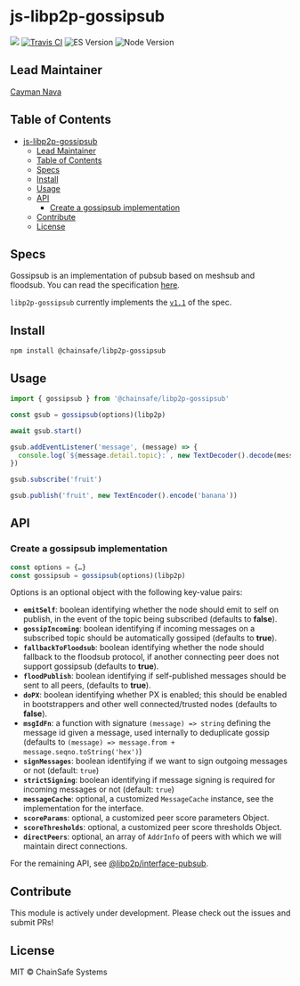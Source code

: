 # js-libp2p-gossipsub

[![](https://img.shields.io/badge/made%20by-ChainSafe-blue.svg?style=flat-square)](https://chainsafe.io/)
[![Travis CI](https://flat.badgen.net/travis/ChainSafe/gossipsub-js)](https://travis-ci.com/ChainSafe/gossipsub-js)
![ES Version](https://img.shields.io/badge/ES-2017-yellow)
![Node Version](https://img.shields.io/badge/node-10.x-green)

## Lead Maintainer

[Cayman Nava](https://github.com/wemeetagain)

## Table of Contents

- [js-libp2p-gossipsub](#js-libp2p-gossipsub)
  - [Lead Maintainer](#lead-maintainer)
  - [Table of Contents](#table-of-contents)
  - [Specs](#specs)
  - [Install](#install)
  - [Usage](#usage)
  - [API](#api)
    - [Create a gossipsub implementation](#create-a-gossipsub-implementation)
  - [Contribute](#contribute)
  - [License](#license)

## Specs

Gossipsub is an implementation of pubsub based on meshsub and floodsub. You can read the specification [here](https://github.com/libp2p/specs/tree/master/pubsub/gossipsub).

`libp2p-gossipsub` currently implements the [`v1.1`](https://github.com/libp2p/specs/blob/master/pubsub/gossipsub/gossipsub-v1.1.md) of the spec.

## Install

`npm install @chainsafe/libp2p-gossipsub`

## Usage

```javascript
import { gossipsub } from '@chainsafe/libp2p-gossipsub'

const gsub = gossipsub(options)(libp2p)

await gsub.start()

gsub.addEventListener('message', (message) => {
  console.log(`${message.detail.topic}:`, new TextDecoder().decode(message.detail.data))
})

gsub.subscribe('fruit')

gsub.publish('fruit', new TextEncoder().encode('banana'))
```

## API

### Create a gossipsub implementation

```js
const options = {…}
const gossipsub = gossipsub(options)(libp2p)
```

Options is an optional object with the following key-value pairs:

- **`emitSelf`**: boolean identifying whether the node should emit to self on publish, in the event of the topic being subscribed (defaults to **false**).
- **`gossipIncoming`**: boolean identifying if incoming messages on a subscribed topic should be automatically gossiped (defaults to **true**).
- **`fallbackToFloodsub`**: boolean identifying whether the node should fallback to the floodsub protocol, if another connecting peer does not support gossipsub (defaults to **true**).
- **`floodPublish`**: boolean identifying if self-published messages should be sent to all peers, (defaults to **true**).
- **`doPX`**: boolean identifying whether PX is enabled; this should be enabled in bootstrappers and other well connected/trusted nodes (defaults to **false**).
- **`msgIdFn`**: a function with signature `(message) => string` defining the message id given a message, used internally to deduplicate gossip (defaults to `(message) => message.from + message.seqno.toString('hex')`)
- **`signMessages`**: boolean identifying if we want to sign outgoing messages or not (default: `true`)
- **`strictSigning`**: boolean identifying if message signing is required for incoming messages or not (default: `true`)
- **`messageCache`**: optional, a customized `MessageCache` instance, see the implementation for the interface.
- **`scoreParams`**: optional, a customized peer score parameters Object.
- **`scoreThresholds`**: optional, a customized peer score thresholds Object.
- **`directPeers`**: optional, an array of `AddrInfo` of peers with which we will maintain direct connections.

For the remaining API, see [@libp2p/interface-pubsub](https://github.com/libp2p/js-libp2p-interfaces/tree/master/packages/interface-pubsub).

## Contribute

This module is actively under development. Please check out the issues and submit PRs!

## License

MIT © ChainSafe Systems
